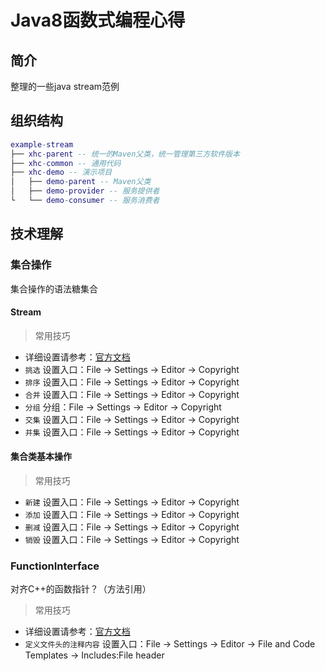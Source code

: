 # Java8函数式编程心得

## 简介

整理的一些java stream范例

## 组织结构

``` lua
example-stream
├── xhc-parent -- 统一的Maven父类，统一管理第三方软件版本
├── xhc-common -- 通用代码
├── xhc-demo -- 演示项目
│   ├── demo-parent -- Maven父类
│   ├── demo-provider -- 服务提供者
└   └── demo-consumer -- 服务消费者
```

## 技术理解

### 集合操作

集合操作的语法糖集合

#### Stream

> 常用技巧

- 详细设置请参考：[官方文档](https://www.jetbrains.com/help/idea/2021.3/configuring-project-and-ide-settings.html)
- `挑选` 设置入口：File -> Settings -> Editor -> Copyright
- `排序` 设置入口：File -> Settings -> Editor -> Copyright
- `合并` 设置入口：File -> Settings -> Editor -> Copyright
- `分组` 分组：File -> Settings -> Editor -> Copyright
- `交集` 设置入口：File -> Settings -> Editor -> Copyright
- `并集` 设置入口：File -> Settings -> Editor -> Copyright

#### 集合类基本操作

> 常用技巧

- `新建` 设置入口：File -> Settings -> Editor -> Copyright
- `添加` 设置入口：File -> Settings -> Editor -> Copyright
- `删减` 设置入口：File -> Settings -> Editor -> Copyright
- `销毁` 设置入口：File -> Settings -> Editor -> Copyright

### FunctionInterface

对齐C++的函数指针？（方法引用）

> 常用技巧

- 详细设置请参考：[官方文档](https://www.jetbrains.com/help/idea/2021.3/configuring-project-and-ide-settings.html)
- `定义文件头的注释内容` 设置入口：File -> Settings -> Editor -> File and Code Templates -> Includes:File header
